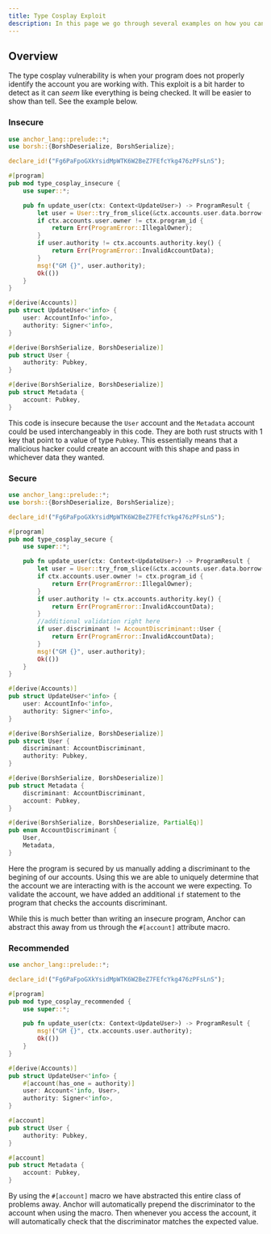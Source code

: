 ```yaml
---
title: Type Cosplay Exploit
description: In this page we go through several examples on how you can exploit a program through a Type Cosplay vulnerability. The Reader is then shown how to patch the insecure code.
---
```


## Overview
The type cosplay vulnerability is when your program does not properly identify the account you are working with.
This exploit is a bit harder to detect as it can *seem* like everything is being checked.
It will be easier to show than tell.
See the example below.
### Insecure

```rust
use anchor_lang::prelude::*;
use borsh::{BorshDeserialize, BorshSerialize};

declare_id!("Fg6PaFpoGXkYsidMpWTK6W2BeZ7FEfcYkg476zPFsLnS");

#[program]
pub mod type_cosplay_insecure {
    use super::*;

    pub fn update_user(ctx: Context<UpdateUser>) -> ProgramResult {
        let user = User::try_from_slice(&ctx.accounts.user.data.borrow()).unwrap();
        if ctx.accounts.user.owner != ctx.program_id {
            return Err(ProgramError::IllegalOwner);
        }
        if user.authority != ctx.accounts.authority.key() {
            return Err(ProgramError::InvalidAccountData);
        }
        msg!("GM {}", user.authority);
        Ok(())
    }
}

#[derive(Accounts)]
pub struct UpdateUser<'info> {
    user: AccountInfo<'info>,
    authority: Signer<'info>,
}

#[derive(BorshSerialize, BorshDeserialize)]
pub struct User {
    authority: Pubkey,
}

#[derive(BorshSerialize, BorshDeserialize)]
pub struct Metadata {
    account: Pubkey,
}
```
This code is insecure because the `User` account and the `Metadata` account could be used interchangeably in this code.
They are both rust structs with 1 key that point to a value of type `Pubkey`.
This essentially means that a malicious hacker could create an account with this shape and pass in whichever data they wanted.

### Secure

```rust
use anchor_lang::prelude::*;
use borsh::{BorshDeserialize, BorshSerialize};

declare_id!("Fg6PaFpoGXkYsidMpWTK6W2BeZ7FEfcYkg476zPFsLnS");

#[program]
pub mod type_cosplay_secure {
    use super::*;

    pub fn update_user(ctx: Context<UpdateUser>) -> ProgramResult {
        let user = User::try_from_slice(&ctx.accounts.user.data.borrow()).unwrap();
        if ctx.accounts.user.owner != ctx.program_id {
            return Err(ProgramError::IllegalOwner);
        }
        if user.authority != ctx.accounts.authority.key() {
            return Err(ProgramError::InvalidAccountData);
        }
        //additional validation right here
        if user.discriminant != AccountDiscriminant::User {
            return Err(ProgramError::InvalidAccountData);
        }
        msg!("GM {}", user.authority);
        Ok(())
    }
}

#[derive(Accounts)]
pub struct UpdateUser<'info> {
    user: AccountInfo<'info>,
    authority: Signer<'info>,
}

#[derive(BorshSerialize, BorshDeserialize)]
pub struct User {
    discriminant: AccountDiscriminant,
    authority: Pubkey,
}

#[derive(BorshSerialize, BorshDeserialize)]
pub struct Metadata {
    discriminant: AccountDiscriminant,
    account: Pubkey,
}

#[derive(BorshSerialize, BorshDeserialize, PartialEq)]
pub enum AccountDiscriminant {
    User,
    Metadata,
}
```
Here the program is secured by us manually adding a discriminant to the begining of our accounts.
Using this we are able to uniquely determine that the account we are interacting with is the account we were expecting.
To validate the account, we have added an additional `if` statement to the program that checks the accounts discriminant.

While this is much better than writing an insecure program, Anchor can abstract this away from us through the `#[account]` attribute macro.
### Recommended
```rust
use anchor_lang::prelude::*;

declare_id!("Fg6PaFpoGXkYsidMpWTK6W2BeZ7FEfcYkg476zPFsLnS");

#[program]
pub mod type_cosplay_recommended {
    use super::*;

    pub fn update_user(ctx: Context<UpdateUser>) -> ProgramResult {
        msg!("GM {}", ctx.accounts.user.authority);
        Ok(())
    }
}

#[derive(Accounts)]
pub struct UpdateUser<'info> {
    #[account(has_one = authority)]
    user: Account<'info, User>,
    authority: Signer<'info>,
}

#[account]
pub struct User {
    authority: Pubkey,
}

#[account]
pub struct Metadata {
    account: Pubkey,
}
```
By using the `#[account]` macro we have abstracted this entire class of problems away.
Anchor will automatically prepend the discriminator to the account when using the macro.
Then whenever you access the account, it will automatically check that the discriminator matches the expected value.
